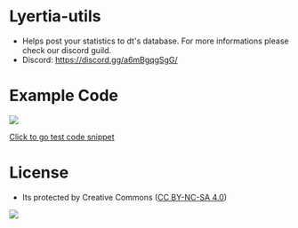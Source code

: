 # Lyertia-utils

- Helps post your statistics to dt's database. For more informations please check our discord guild.
- Discord: https://discord.gg/a6mBgqgSgG/

# Example Code
 <img src="https://cdn.discordapp.com/attachments/825795258808926248/1002695406783840376/carbon_1.png">

 [Click to go test code snippet](https://github.com/lyertia/dtapi-testsnipptet/blob/main/test.js)

 # License
- Its protected by Creative Commons ([CC BY-NC-SA 4.0](https://creativecommons.org/licenses/by-nc-sa/4.0/))

<a href="https://creativecommons.org/licenses/by-nc-sa/4.0/" title="BYNCSA40"><img src="https://licensebuttons.net/l/by-nc-sa/4.0/88x31.png"></a>